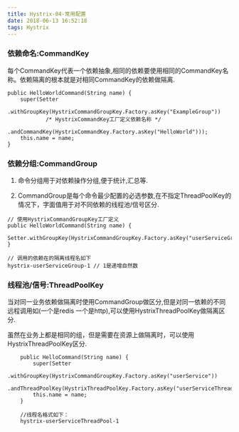 ```yaml
---
title: Hystrix-04-常用配置
date: 2018-06-13 16:52:18
tags: Hystrix
---
```


### 依赖命名:CommandKey
每个CommandKey代表一个依赖抽象,相同的依赖要使用相同的CommandKey名称。依赖隔离的根本就是对相同CommandKey的依赖做隔离.
```
public HelloWorldCommand(String name) {  
    super(Setter
            .withGroupKey(HystrixCommandGroupKey.Factory.asKey("ExampleGroup"))  
            /* HystrixCommandKey工厂定义依赖名称 */  
            .andCommandKey(HystrixCommandKey.Factory.asKey("HelloWorld")));  
    this.name = name;  
}  
```

### 依赖分组:CommandGroup
1. 命令分组用于对依赖操作分组,便于统计,汇总等.

2. CommandGroup是每个命令最少配置的必选参数,在不指定ThreadPoolKey的情况下，字面值用于对不同依赖的线程池/信号区分.


```
// 使用HystrixCommandGroupKey工厂定义  
public HelloWorldCommand(String name) {  
    Setter.withGroupKey(HystrixCommandGroupKey.Factory.asKey("userServiceGroup"))  
}  

// 调用的依赖在的隔离线程名如下
hystrix-userServiceGroup-1 // 1是递增自然数
```


### 线程池/信号:ThreadPoolKey
当对同一业务依赖做隔离时使用CommandGroup做区分,但是对同一依赖的不同远程调用如(一个是redis 一个是http),可以使用HystrixThreadPoolKey做隔离区分.

虽然在业务上都是相同的组，但是需要在资源上做隔离时，可以使用HystrixThreadPoolKey区分.


```
	public HelloCommand(String name) {
		super(Setter
				.withGroupKey(HystrixCommandGroupKey.Factory.asKey("userService"))
				.andThreadPoolKey(HystrixThreadPoolKey.Factory.asKey("userServiceThreadPool")));
		this.name = name;
	}
	
	//线程名格式如下：
	hystrix-userServiceThreadPool-1
```
